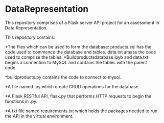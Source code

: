 # DataRepresentation


This repository comprises of a Flask server API project for an assessment in Data Representation.

This repository contains:

*The files which can be used to form the database:
products.sql has the code used to commence the database and tables.
data.txt amass the code used to comprise the tables.
*Buildproductsdatabase.ipyb and data.txt begins a connection to MySQL and contains the tables with the parent code.

*buildproducts.py contains the code to connect to mysql.

*A file named .py which create CRUD operations for the database.

*A Flask RESTful API, flask.py that performs HTTP requests to begin the functions in .py.

*A txt file named requirements.txt which holds the packages needed to run the API in the virtual environment.

